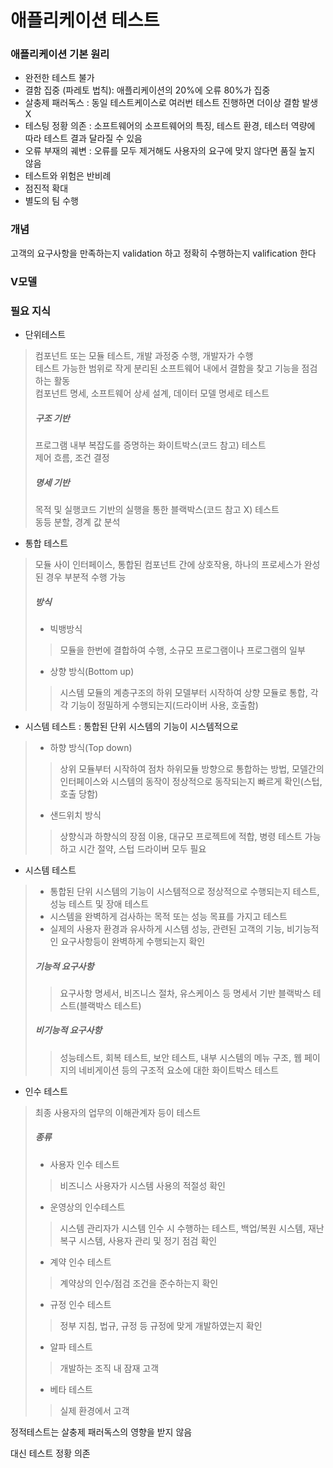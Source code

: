 # 애플리케이션 테스트
### 애플리케이션 기본 원리
* 완전한 테스트 불가
* 결함 집중 (파레토 법칙): 애플리케이션의 20%에 오류 80%가 집중 
* 살충제 패러독스 : 동일 테스트케이스로 여러번 테스트 진행하면 더이상 결함 발생 X
* 테스팅 정황 의존 : 소프트웨어의 소프트웨어의 특징, 테스트 환경, 테스터 역량에 따라 테스트 결과 달라질 수 있음
* 오류 부재의 궤변 : 오류를 모두 제거해도 사용자의 요구에 맞지 않다면 품질 높지 않음
* 테스트와 위험은 반비례
* 점진적 확대
* 별도의 팀 수행
### 개념
고객의 요구사항을 만족하는지 validation 하고 정확히 수행하는지 valification 한다
### V모델

### 필요 지식
* 단위테스트
> 컴포넌트 또는 모듈 테스트, 개발 과정중 수행, 개발자가 수행<br>
> 테스트 가능한 범위로 작게 분리된 소프트웨어 내에서 결함을 찾고 기능을 점검하는 활동<br>
> 컴포넌트 명세, 소프트웨어 상세 설계, 데이터 모델 명세로 테스트
> ##### 구조 기반
> 프로그램 내부 복잡도를 증명하는 화이트박스(코드 참고) 테스트<br>
> 제어 흐름, 조건 결정
> ##### 명세 기반
> 목적 및 실행코드 기반의 실행을 통한 블랙박스(코드 참고 X) 테스트<br>
> 동등 분할, 경계 값 분석
* 통합 테스트
> 모듈 사이 인터페이스, 통합된 컴포넌트 간에 상호작용, 하나의 프로세스가 완성된 경우 부분적 수행 가능<br>
> ##### 방식
> * 빅뱅방식
>> 모듈을 한번에 결합하여 수행, 소규모 프로그램이나 프로그램의 일부
> * 상향 방식(Bottom up)
>> 시스템 모듈의 계층구조의 하위 모델부터 시작하여 상향 모듈로 통합, 각각 기능이 정밀하게 수행되는지(드라이버 사용, 호출함)
* 시스템 테스트 : 통합된 단위 시스템의 기능이 시스템적으로 
> * 하향 방식(Top down)
>> 상위 모듈부터 시작하여 점차 하위모듈 방향으로 통합하는 방법, 모델간의 인터페이스와 시스템의 동작이 정상적으로 동작되는지 빠르게 확인(스텁, 호출 당함)
> * 샌드위치 방식
>> 상향식과 하향식의 장점 이용, 대규모 프로젝트에 적합, 병령 테스트 가능하고 시간 절약, 스텁 드라이버 모두 필요
* 시스템 테스트
> * 통합된 단위 시스템의 기능이 시스템적으로 정상적으로 수행되는지 테스트, 성능 테스트 및 장애 테스트
> * 시스템을 완벽하게 검사하는 목적 또는 성능 목표를 가지고 테스트
> * 실제의 사용자 환경과 유사하게 시스템 성능, 관련된 고객의 기능, 비기능적인 요구사항등이 완벽하게 수행되는지 확인
> ##### 기능적 요구사항
>> 요구사항 명세서, 비즈니스 절차, 유스케이스 등 명세서 기반 블랙박스 테스트(블랙박스 테스트)
> ##### 비기능적 요구사항
>> 성능테스트, 회복 테스트, 보안 테스트, 내부 시스템의 메뉴 구조, 웹 페이지의 네비게이션 등의 구조적 요소에 대한 화이트박스 테스트
* 인수 테스트
> 최종 사용자의 업무의 이해관계자 등이 테스트
> ##### 종류
> * 사용자 인수 테스트
>> 비즈니스 사용자가 시스템 사용의 적절성 확인
> * 운영상의 인수테스트
>> 시스템 관리자가 시스템 인수 시 수행하는 테스트, 백업/복원 시스템, 재난 복구 시스템, 사용자 관리 및 정기 점검 확인
> * 계약 인수 테스트
>> 계약상의 인수/점검 조건을 준수하는지 확인
> * 규정 인수 테스트
>> 정부 지침, 법규, 규정 등 규정에 맞게 개발하였는지 확인
> * 알파 테스트
>> 개발하는 조직 내 잠재 고객
> * 베타 테스트
>> 실제 환경에서 고객


정적테스트는 살충제 패러독스의 영향을 받지 않음

대신 테스트 정황 의존